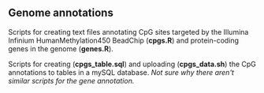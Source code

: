 ## Genome annotations

Scripts for creating text files annotating
CpG sites targeted by the Illumina Infinium HumanMethylation450 BeadChip (**cpgs.R**)
and protein-coding genes in the genome (**genes.R**).

Scripts for creating (**cpgs_table.sql**) 
and uploading (**cpgs_data.sh**) the CpG annotations to tables in a mySQL database.
*Not sure why there aren't similar scripts for the gene annotation.*
